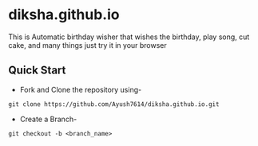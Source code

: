 # diksha.github.io

This is Automatic birthday wisher that wishes the birthday, play song, cut cake, and many things just try it in your browser

## Quick Start

- Fork and Clone the repository using-
```
git clone https://github.com/Ayush7614/diksha.github.io.git
```
- Create a Branch- 
```
git checkout -b <branch_name>
```
